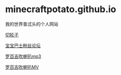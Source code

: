 # minecraftpotato.github.io
我的世界普忒头的个人网站

[切轮子](./falunninja/)

[宝宝巴士粉丝论坛](./babybusFansBBS/)

[罗百吉吹喇叭mp3](./luobaijichuilaba/罗百吉吹喇叭.mp3)

[罗百吉吹喇叭MV](./luobaijichuilaba/罗百吉吹喇叭MV.mp4)

